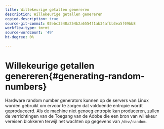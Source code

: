 ```yaml
---
title: Willekeurige getallen genereren
description: Willekeurige getallen genereren
copied-description: true
source-git-commit: 02ebc3548a254b2a6554f1ab34afbb3ea5f09bb8
workflow-type: tm+mt
source-wordcount: '49'
ht-degree: 0%

---
```


# Willekeurige getallen genereren{#generating-random-numbers}

Hardware random number generators kunnen op de servers van Linux worden gebruikt om ervoor te zorgen dat voldoende entropie wordt geproduceerd. Als de machine niet genoeg entropie kan produceren, zullen de verrichtingen van de Toegang van de Adobe die een bron van willekeur vereisen blokkeren terwijl het wachten op gegevens van `/dev/random`.
